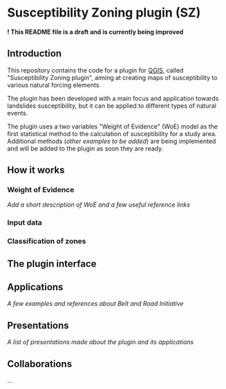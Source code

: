 # Susceptibility Zoning plugin (SZ)

**! This README file is a draft and is currently being improved**

## Introduction

This repository contains the code for a plugin for [QGIS](https://www.qgis.org), called "Susceptibility Zoning plugin", aiming at creating maps of susceptibility to various natural forcing elements.

The plugin has been developed with a main focus and application towards landslides susceptibility, but it can be applied to different types of natural events.

The plugin uses a two variables "Weight of Evidence" (WoE) model as the first statistical method to the calculation of susceptibility for a study area. Additional methods (_other examples to be added_) are being implemented and will be added to the plugin as soon they are ready.

## How it works


### Weight of Evidence

_Add a short description of WoE and a few useful reference links_

### Input data

### Classification of zones

## The plugin interface

## Applications

_A few examples and references about Belt and Road Initiative_

## Presentations

_A list of presentations made about the plugin and its applications_

## Collaborations

...
